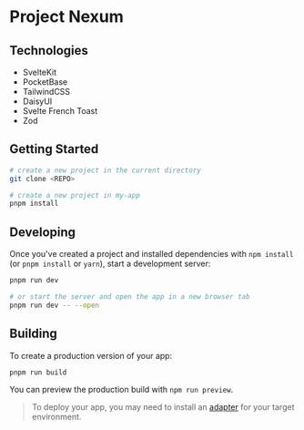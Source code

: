 # Project Nexum

## Technologies

- SvelteKit
- PocketBase
- TailwindCSS
- DaisyUI
- Svelte French Toast
- Zod

## Getting Started

```bash
# create a new project in the current directory
git clone <REPO>

# create a new project in my-app
pnpm install
```

## Developing

Once you've created a project and installed dependencies with `npm install` (or `pnpm install` or `yarn`), start a development server:

```bash
pnpm run dev

# or start the server and open the app in a new browser tab
pnpm run dev -- --open
```

## Building

To create a production version of your app:

```bash
pnpm run build
```

You can preview the production build with `npm run preview`.

> To deploy your app, you may need to install an [adapter](https://kit.svelte.dev/docs/adapters) for your target environment.
